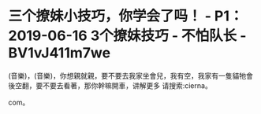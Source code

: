 # 三个撩妹小技巧，你学会了吗！ - P1：2019-06-16 3个撩妹技巧 - 不怕队长 - BV1vJ411m7we

(音樂)，(音樂)，你想親就親，要不要去我家坐會兒，我有空，我家有一隻貓牠會後空翻，要不要去看著，那你幹嘛開車，讲解更多 请搜索:cierna。

com。